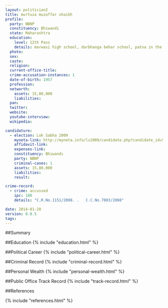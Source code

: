 ```yaml
---
layout: politician2
title: murtuza muzaffar shaikh
profile: 
  party: NBNP
  constituency: Bhiwandi
  state: Maharashtra
  education: 
    level: 12th Pass
    details: marwasi high school, darbhanga behar school, patna in the year 1971
  photo: 
  sex: 
  caste: 
  religion: 
  current-office-title: 
  crime-accusation-instances: 1
  date-of-birth: 1957
  profession: 
  networth: 
    assets: 15,80,000
    liabilities: 
  pan: 
  twitter: 
  website: 
  youtube-interview: 
  wikipedia: 

candidature: 
  - election: Lok Sabha 2009
    myneta-link: http://myneta.info/ls2009/candidate.php?candidate_id=5314
    affidavit-link: 
    expenses-link: 
    constituency: Bhiwandi 
    party: NBNP
    criminal-cases: 1
    assets: 15,80,000
    liabilities: 
    result:  

crime-record: 
  - crime: accussed
    ipc: 188
    details: "C.R.No.1151/2008. .   C.C.No.7083/2008" 

date: 2014-01-28
version: 0.0.5
tags: 
---
```

##Summary


##Education
{% include "education.html" %}


##Political Career
{% include "political-career.html" %}


##Criminal Record
{% include "criminal-record.html" %}


##Personal Wealth
{% include "personal-wealth.html" %}


##Public Office Track Record
{% include "track-record.html" %}


##References


{% include "references.html" %}
